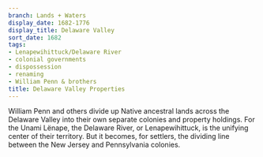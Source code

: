 ```yaml
---
branch: Lands + Waters
display_date: 1682-1776
display_title: Delaware Valley
sort_date: 1682
tags:
- Lenapewihittuck/Delaware River
- colonial governments
- dispossession
- renaming
- William Penn & brothers
title: Delaware Valley Properties
---
```


William Penn and others divide up Native ancestral lands across the Delaware Valley into their own separate colonies and property holdings. For the Unami Lënape, the Delaware River, or Lenapewihittuck, is the unifying center of their territory. But it becomes, for settlers, the dividing line between the New Jersey and Pennsylvania colonies.
